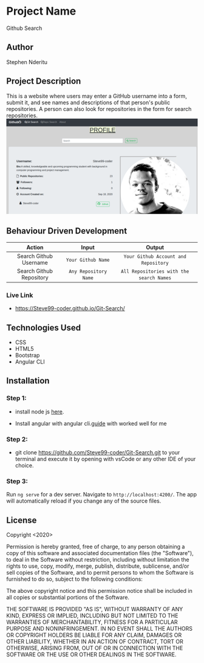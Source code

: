 # Project Name
Github Search

## Author
Stephen Nderitu

## Project Description
This is a website where users may enter a GitHub username into a form, submit it, and see names and descriptions of that person's public repositories. A person can also look for repositories in the form for search repositories.
![steve](src/assets/img.jpg)

## Behaviour Driven Development
| Action |  Input    | Output       |
| :-------------:         |    :-------------: |      :-------------:    |
| Search Github Username   | `Your Github Name`| `Your Github Account and Repository` |
| Search Github Repository    | `Any Repository Name`   | `All Repositories with the search Names`|

### Live Link

* https://Steve99-coder.github.io/Git-Search/

## Technologies Used
* CSS
* HTML5
* Bootstrap
* Angular CLI

## Installation

### Step 1:

* install node js [here](https://nodejs.org/en/).

* Install angular with angular cli.[guide](https://codeburst.io/how-to-build-an-angular-app-with-angular-cli-in-a-couple-of-minutes-43089d3ab272) with worked well for me

### Step 2: 

* git clone https://github.com/Steve99-coder/Git-Search.git to your terminal and execute it by opening with vsCode or any other IDE of your choice.


### Step 3:
Run `ng serve` for a dev server. Navigate to `http://localhost:4200/`. The app will automatically reload if you change any of the source files.

## License

Copyright <2020> <Stephen Nderitu>

Permission is hereby granted, free of charge, to any person obtaining a copy of this software and associated documentation files (the "Software"), to deal in the Software without restriction, including without limitation the rights to use, copy, modify, merge, publish, distribute, sublicense, and/or sell copies of the Software, and to permit persons to whom the Software is furnished to do so, subject to the following conditions:

The above copyright notice and this permission notice shall be included in all copies or substantial portions of the Software.

THE SOFTWARE IS PROVIDED "AS IS", WITHOUT WARRANTY OF ANY KIND, EXPRESS OR IMPLIED, INCLUDING BUT NOT LIMITED TO THE WARRANTIES OF MERCHANTABILITY, FITNESS FOR A PARTICULAR PURPOSE AND NONINFRINGEMENT. IN NO EVENT SHALL THE AUTHORS OR COPYRIGHT HOLDERS BE LIABLE FOR ANY CLAIM, DAMAGES OR OTHER LIABILITY, WHETHER IN AN ACTION OF CONTRACT, TORT OR OTHERWISE, ARISING FROM, OUT OF OR IN CONNECTION WITH THE SOFTWARE OR THE USE OR OTHER DEALINGS IN THE SOFTWARE.

